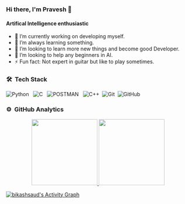 ### Hi there, I'm Pravesh 👋

#### Artifical Intelligence enthusiastic 

- 🔭 I’m currently working on developing myself.
- 🌱 I’m always learning something.
- 👯 I’m looking to learn more new things and become good Developer.
- 🤔 I’m looking to help any beginners in AI.
- ⚡ Fun fact: Not expert in guitar but like to play sometimes.

### 🛠 &nbsp;Tech Stack

![Python](https://img.shields.io/badge/-Python-05122A?style=flat&logo=Java&logoColor=FFA518)&nbsp;&nbsp;
![C](https://img.shields.io/badge/-C-05122A?style=flat&logo=C&logoColor=A8B9CC)&nbsp;&nbsp;
![POSTMAN](https://img.shields.io/badge/-POSTMAN-white?style=flat&logo=postman&logoColor=red)&nbsp;&nbsp;
![C++](https://img.shields.io/badge/-C++-05122A?style=flat&logo=C%2B%2B&logoColor=00599C)&nbsp;
![Git](https://img.shields.io/badge/-Git-05122A?style=flat&logo=git)&nbsp;
![GitHub](https://img.shields.io/badge/-GitHub-05122A?style=flat&logo=github)&nbsp;
<!-- ![Markdown](https://img.shields.io/badge/-Markdown-05122A?style=flat&logo=markdown)\ -->
<!-- ![RStudio](https://img.shields.io/badge/-RStudio-05122A?style=flat&logo=rstudio)&nbsp; -->
<!-- ![Eclipse](https://img.shields.io/badge/-Eclipse-05122A?style=flat&logo=eclipse-ide&logoColor=2C2255)\ -->
<!-- ![Illustrator](https://img.shields.io/badge/-Illustrator-05122A?style=flat&logo=adobe-illustrator)&nbsp; -->
<!-- ![Photoshop](https://img.shields.io/badge/-Photoshop-05122A?style=flat&logo=adobe-photoshop)&nbsp; -->
<!-- ![InDesign](https://img.shields.io/badge/-InDesign-05122A?style=flat&logo=adobe-indesign) -->

### ⚙️ &nbsp;GitHub Analytics

<p align="center">
<a href="https://github.com/pravesh22">
  <img height="180em" src="https://github-readme-stats-eight-theta.vercel.app/api?username=pravesh22&show_icons=true&theme=algolia&include_all_commits=true&count_private=true"/>
  <img height="180em" src="https://github-readme-stats-eight-theta.vercel.app/api/top-langs/?username=pravesh22&layout=compact&langs_count=8&theme=algolia"/>
</a>
</p>

 <a href="https://github.com/bikashsaud/github-readme-activity-graph"><img alt="bikashsaud's Activity Graph" src="https://denvercoder1-activity-graph.herokuapp.com/graph/?username=bikashsaud&bg_color=1F222E&color=F8D866&line=F85D7F&point=FFFFFF&hide_border=true" /></a>
